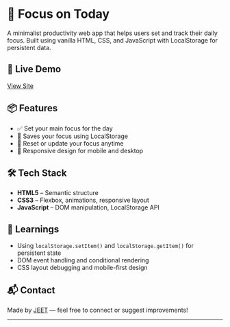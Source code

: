 # 🎯 Focus on Today

A minimalist productivity web app that helps users set and track their daily focus. Built using vanilla HTML, CSS, and JavaScript with LocalStorage for persistent data.

## 🚀 Live Demo
[View Site](https://jeetpal000.github.io/Focus-on-Today/)

## 📦 Features
- ✅ Set your main focus for the day
- 💾 Saves your focus using LocalStorage
- 🔄 Reset or update your focus anytime
- 📱 Responsive design for mobile and desktop

## 🛠️ Tech Stack
- **HTML5** – Semantic structure
- **CSS3** – Flexbox, animations, responsive layout
- **JavaScript** – DOM manipulation, LocalStorage API


## 🧠 Learnings
- Using `localStorage.setItem()` and `localStorage.getItem()` for persistent state
- DOM event handling and conditional rendering
- CSS layout debugging and mobile-first design

## 📬 Contact
Made by [JEET](https://github.com/jeetpal000) — feel free to connect or suggest improvements!

---

